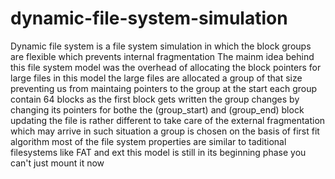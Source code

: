 # dynamic-file-system-simulation
Dynamic file system is a file system simulation in which the block groups are flexible which prevents internal fragmentation
The mainm idea behind this file system model was the overhead of allocating the block pointers for large files 
in this model the large files are allocated a group of that size preventing us from maintaing pointers to the group 
at the start each group contain 64 blocks as the first block gets written the group changes by changing its pointers for bothe the (group_start) and (group_end) block 
updating the file is rather different to take care of the external fragmentation which may arrive in such situation a group is chosen on the basis of first fit algorithm 
most of the file system properties are similar to taditional filesystems like FAT and ext 
this model is still in its beginning phase you can't just mount it now 
